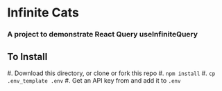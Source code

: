 # Infinite Cats

### A project to demonstrate React Query useInfiniteQuery

## To Install

#. Download this directory, or clone or fork this repo
#. `npm install`
#. `cp .env_template .env`
#. Get an API key from [](https://thecatapi.com/signup) and add it to `.env`
